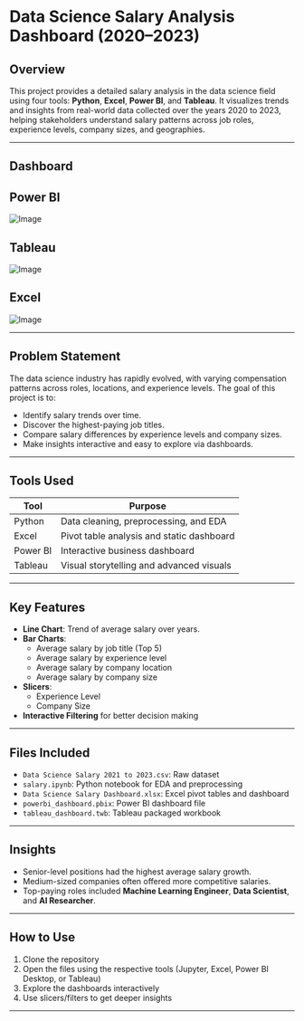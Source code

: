 # Data Science Salary Analysis Dashboard (2020–2023)

## Overview
This project provides a detailed salary analysis in the data science field using four tools: **Python**, **Excel**, **Power BI**, and **Tableau**. It visualizes trends and insights from real-world data collected over the years 2020 to 2023, helping stakeholders understand salary patterns across job roles, experience levels, company sizes, and geographies.

---

## Dashboard
## Power BI

![Image](https://github.com/user-attachments/assets/3118f632-434e-4408-a41f-b1983797ff3a)

## Tableau

![Image](https://github.com/user-attachments/assets/2468f9ff-f27e-4ce8-a163-c65f1d5cc37a)

## Excel

![Image](https://github.com/user-attachments/assets/b7675ccd-5966-4fac-954b-a4eff676f3cb)

---

## Problem Statement
The data science industry has rapidly evolved, with varying compensation patterns across roles, locations, and experience levels. The goal of this project is to:

- Identify salary trends over time.
- Discover the highest-paying job titles.
- Compare salary differences by experience levels and company sizes.
- Make insights interactive and easy to explore via dashboards.

---

## Tools Used

| Tool      | Purpose                                   |
|-----------|-------------------------------------------|
| Python    | Data cleaning, preprocessing, and EDA     |
| Excel     | Pivot table analysis and static dashboard |
| Power BI  | Interactive business dashboard            |
| Tableau   | Visual storytelling and advanced visuals  |

---

## Key Features

- **Line Chart**: Trend of average salary over years.
- **Bar Charts**:
  - Average salary by job title (Top 5)
  - Average salary by experience level
  - Average salary by company location
  - Average salary by company size
- **Slicers**:
  - Experience Level
  - Company Size
- **Interactive Filtering** for better decision making

---

## Files Included

- `Data Science Salary 2021 to 2023.csv`: Raw dataset
- `salary.ipynb`: Python notebook for EDA and preprocessing
- `Data Science Salary Dashboard.xlsx`: Excel pivot tables and dashboard
- `powerbi_dashboard.pbix`: Power BI dashboard file
- `tableau_dashboard.twb`: Tableau packaged workbook

---

## Insights

- Senior-level positions had the highest average salary growth.
- Medium-sized companies often offered more competitive salaries.
- Top-paying roles included **Machine Learning Engineer**, **Data Scientist**, and **AI Researcher**.

---

## How to Use

1. Clone the repository
2. Open the files using the respective tools (Jupyter, Excel, Power BI Desktop, or Tableau)
3. Explore the dashboards interactively
4. Use slicers/filters to get deeper insights

---
